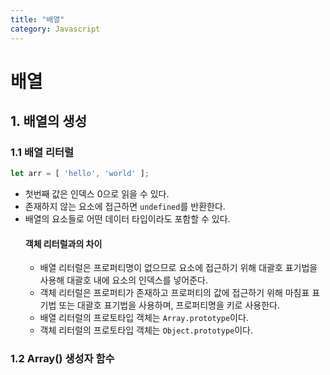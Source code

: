 ```yaml
---
title: "배열"
category: Javascript
---
```


# 배열
## 1. 배열의 생성
### 1.1 배열 리터럴
``` javascript
let arr = [ 'hello', 'world' ];
```
- 첫번째 값은 인덱스 0으로 읽을 수 있다. 
- 존재하지 않는 요소에 접근하면 `undefined`를 반환한다. 
- 배열의 요소들로 어떤 데이터 타입이라도 포함할 수 있다. 
    #### 객체 리터럴과의 차이
    - 배열 리터럴은 프로퍼티명이 없으므로 요소에 접근하기 위해 대괄호 표기법을 사용해 대괄호 내에 요소의 인덱스를 넣어준다. 
    - 객체 리터럴은 프로퍼티가 존재하고 프로퍼티의 값에 접근하기 위해 마침표 표기법 또는 대괄호 표기법을 사용하며, 프로퍼티명을 키로 사용한다.
    - 배열 리터럴의 프로토타입 객체는 `Array.prototype`이다.
    - 객체 리터럴의 프로토타입 객체는 `Object.prototype`이다.
### 1.2 Array() 생성자 함수
